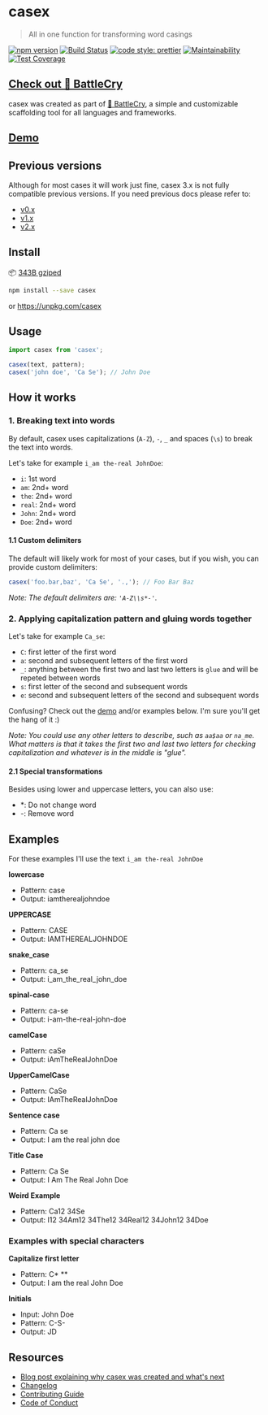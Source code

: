 # casex

> All in one function for transforming word casings

[![npm version](https://img.shields.io/npm/v/casex.svg)](https://www.npmjs.org/package/casex)
[![Build Status](https://travis-ci.org/pedsmoreira/casex.svg?branch=master)](https://travis-ci.org/pedsmoreira/casex)
[![code style: prettier](https://img.shields.io/badge/code_style-prettier-ff69b4.svg)](https://github.com/prettier/prettier)
[![Maintainability](https://api.codeclimate.com/v1/badges/d3177e38b1705670e8ab/maintainability)](https://codeclimate.com/github/pedsmoreira/casex/maintainability)
[![Test Coverage](https://api.codeclimate.com/v1/badges/d3177e38b1705670e8ab/test_coverage)](https://codeclimate.com/github/pedsmoreira/casex/test_coverage)

## [Check out 🥁 BattleCry](https://github.com/pedsmoreira/battlecry)

casex was created as part of [🥁 BattleCry](https://github.com/pedsmoreira/battlecry), a simple and customizable scaffolding tool for all languages and frameworks.

## [Demo](https://codesandbox.io/s/8y83k797v0)

## Previous versions

Although for most cases it will work just fine, casex 3.x is not fully compatible previous versions. If you need previous docs please refer to:

* [v0.x](https://github.com/pedsmoreira/casex/tree/0.x)
* [v1.x](https://github.com/pedsmoreira/casex/tree/1.x)
* [v2.x](https://github.com/pedsmoreira/casex/tree/2.x)

## Install

📦 [343B gziped](https://bundlephobia.com/result?p=casex)

```sh
npm install --save casex
```

or https://unpkg.com/casex

## Usage

```js
import casex from 'casex';

casex(text, pattern);
casex('john doe', 'Ca Se'); // John Doe
```

## How it works

### 1. Breaking text into words

By default, casex uses capitalizations (`A-Z`), `-`, `_` and spaces (`\s`) to break the text into words.

Let's take for example `i_am the-real JohnDoe`:

* `i`: 1st word
* `am`: 2nd+ word
* `the`: 2nd+ word
* `real`: 2nd+ word
* `John`: 2nd+ word
* `Doe`: 2nd+ word

#### 1.1 Custom delimiters

The default will likely work for most of your cases, but if you wish, you can provide custom delimiters:

```js
casex('foo.bar,baz', 'Ca Se', '.,'); // Foo Bar Baz
```

_Note: The default delimiters are: `'A-Z\\s*-'`._

### 2. Applying capitalization pattern and gluing words together

Let's take for example `Ca_se`:

* `C`: first letter of the first word
* `a`: second and subsequent letters of the first word
* `_`: anything between the first two and last two letters is `glue` and will be repeted between words
* `s`: first letter of the second and subsequent words
* `e`: second and subsequent letters of the second and subsequent words

Confusing? Check out the [demo](https://codesandbox.io/s/8y83k797v0) and/or examples below. I'm sure you'll get the hang of it :)

_Note: You could use any other letters to describe, such as `aa$aa` or `na_me`. What matters is that it takes the first two and last two letters for checking capitalization and whatever is in the middle is "glue"._

#### 2.1 Special transformations

Besides using lower and uppercase letters, you can also use:

* \*: Do not change word
* \-: Remove word

## Examples

For these examples I'll use the text `i_am the-real JohnDoe`

**lowercase**

* Pattern: case
* Output: iamtherealjohndoe

**UPPERCASE**

* Pattern: CASE
* Output: IAMTHEREALJOHNDOE

**snake_case**

* Pattern: ca_se
* Output: i_am_the_real_john_doe

**spinal-case**

* Pattern: ca-se
* Output: i-am-the-real-john-doe

**camelCase**

* Pattern: caSe
* Output: iAmTheRealJohnDoe

**UpperCamelCase**

* Pattern: CaSe
* Output: IAmTheRealJohnDoe

**Sentence case**

* Pattern: Ca se
* Output: I am the real john doe

**Title Case**

* Pattern: Ca Se
* Output: I Am The Real John Doe

**Weird Example**

* Pattern: Ca12 34Se
* Output: I12 34Am12 34The12 34Real12 34John12 34Doe

### Examples with special characters

**Capitalize first letter**

* Pattern: C\* \*\*
* Output: I am the real John Doe

**Initials**

* Input: John Doe
* Pattern: C-S-
* Output: JD

## Resources

* [Blog post explaining why casex was created and what's next](https://medium.com/@pedsmoreira/scaffolding-for-existing-projects-part-1-a-library-for-matching-cases-b353ec14a8fb)
* [Changelog](./CHANGELOG.md)
* [Contributing Guide](./CONTRIBUTING.md)
* [Code of Conduct](./CODE_OF_CONDUCT.md)
